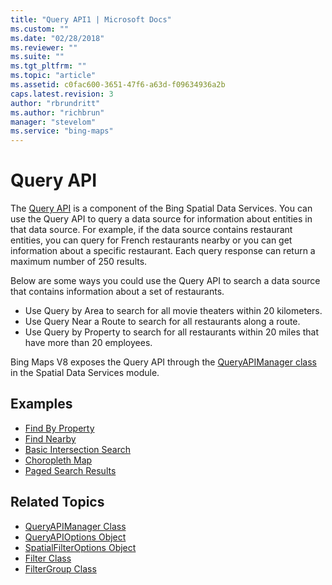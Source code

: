 ```yaml
---
title: "Query API1 | Microsoft Docs"
ms.custom: ""
ms.date: "02/28/2018"
ms.reviewer: ""
ms.suite: ""
ms.tgt_pltfrm: ""
ms.topic: "article"
ms.assetid: c0fac600-3651-47f6-a63d-f09634936a2b
caps.latest.revision: 3
author: "rbrundritt"
ms.author: "richbrun"
manager: "stevelom"
ms.service: "bing-maps"
---
```

# Query API
The [Query API](../spatial-data-services/query-api.md) is a component of the Bing Spatial Data Services. You can use the Query API to query a data source for information about entities in that data source. For example, if the data source contains restaurant entities, you can query for French restaurants nearby or you can get information about a specific restaurant. Each query response can return a maximum number of 250 results.

Below are some ways you could use the Query API to search a data source that contains information about a set of restaurants.

* Use Query by Area to search for all movie theaters within 20 kilometers. 
* Use Query Near a Route to search for all restaurants along a route.
* Use Query by Property to search for all restaurants within 20 miles that have more than 20 employees.

Bing Maps V8 exposes the Query API through the [QueryAPIManager class](../../../modules/spatial-data-service-module/queryapimanager-class.md) in the Spatial Data Services module.

## Examples

  * [Find By Property](find-by-property-example.md)
  * [Find Nearby](find-nearby-example.md)
  * [Basic Intersection Search](basic-intersection-search-example.md)
  * [Choropleth Map](choropleth-map-example.md)
  * [Paged Search Results](paged-search-results-example.md)

## Related Topics

  * [QueryAPIManager Class](../../../modules/spatial-data-service-module/queryapimanager-class.md)
  * [QueryAPIOptions Object](../../../modules/spatial-data-service-module/queryapioptions-object.md)
  * [SpatialFilterOptions Object](../../../modules/spatial-data-service-module/spatialfilteroptions-object.md)
  * [Filter Class](../../../modules/spatial-data-service-module/filter-class.md)
  * [FilterGroup Class](../../../modules/spatial-data-service-module/filtergroup-class.md)
   